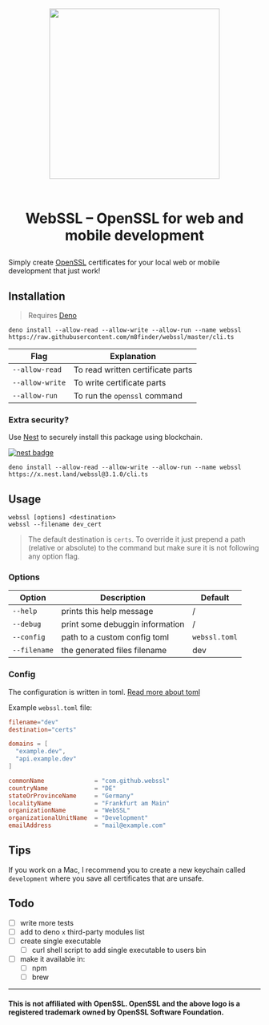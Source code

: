 <h1 align="center">
  <img width="340" src="https://upload.wikimedia.org/wikipedia/commons/a/a1/OpenSSL_logo.png" />
  <br><br><p><b>WebSSL – OpenSSL for web and mobile development</b></p>
</h1>

Simply create [OpenSSL](https://de.wikipedia.org/wiki/OpenSSL) certificates for your local
web or mobile development that just work!

## Installation

> Requires [Deno](https://deno.land/)

```shell
deno install --allow-read --allow-write --allow-run --name webssl https://raw.githubusercontent.com/m8finder/webssl/master/cli.ts
```

| Flag            | Explanation                       |
| --------------- | --------------------------------- |
| `--allow-read`  | To read written certificate parts |
| `--allow-write` | To write certificate parts        |
| `--allow-run`   | To run the `openssl` command      |

### Extra security?

Use [Nest](https://nest.land/) to securely install this package using blockchain.

[![nest badge](https://nest.land/badge.svg)](https://nest.land/package/webssl)

```
deno install --allow-read --allow-write --allow-run --name webssl https://x.nest.land/webssl@3.1.0/cli.ts
```

## Usage

```shell
webssl [options] <destination>
webssl --filename dev_cert
```

> The default destination is `certs`. To override it just prepend a
> path (relative or absolute) to the command but make sure it is not following any option flag.

### Options

| Option       | Description                     | Default       |
| ------------ | ------------------------------- | ------------- |
| `--help`     | prints this help message        | /             |
| `--debug`    | print some debuggin information | /             |
| `--config`   | path to a custom config toml    | `webssl.toml` |
| `--filename` | the generated files filename    | dev           |

### Config

The configuration is written in toml. [Read more about toml](https://github.com/toml-lang/toml)

Example `webssl.toml` file:

```toml
filename="dev"
destination="certs"

domains = [
  "example.dev",
  "api.example.dev"
]

commonName              = "com.github.webssl"
countryName             = "DE"
stateOrProvinceName     = "Germany"
localityName            = "Frankfurt am Main"
organizationName        = "WebSSL"
organizationalUnitName  = "Development"
emailAddress            = "mail@example.com"
```

## Tips

If you work on a Mac, I recommend you to create a new keychain called `development` where you save all certificates that are unsafe.

## Todo

- [ ] write more tests
- [ ] add to deno `x` third-party modules list
- [ ] create single executable
  - [ ] curl shell script to add single executable to users bin
- [ ] make it available in:
  - [ ] npm
  - [ ] brew

---

#### This is not affiliated with OpenSSL. OpenSSL and the above logo is a registered trademark owned by OpenSSL Software Foundation.
